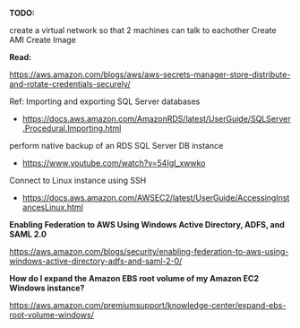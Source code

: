 
<b>TODO:</b>

create a virtual network so that 2 machines can talk to eachother
Create AMI 
Create Image

<b>Read:</b>

https://aws.amazon.com/blogs/aws/aws-secrets-manager-store-distribute-and-rotate-credentials-securely/


Ref:
Importing and exporting SQL Server databases
- https://docs.aws.amazon.com/AmazonRDS/latest/UserGuide/SQLServer.Procedural.Importing.html

perform native backup of an RDS SQL Server DB instance
- https://www.youtube.com/watch?v=54IgI_xwwko

Connect to Linux instance using SSH
 - https://docs.aws.amazon.com/AWSEC2/latest/UserGuide/AccessingInstancesLinux.html

<b>Enabling Federation to AWS Using Windows Active Directory, ADFS, and SAML 2.0</b>


https://aws.amazon.com/blogs/security/enabling-federation-to-aws-using-windows-active-directory-adfs-and-saml-2-0/

<b>How do I expand the Amazon EBS root volume of my Amazon EC2 Windows instance?</b>


https://aws.amazon.com/premiumsupport/knowledge-center/expand-ebs-root-volume-windows/
